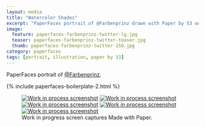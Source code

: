```yaml
---
layout: media
title: "Watercolor Shades"
excerpt: "PaperFaces portrait of @Farbenprinz drawn with Paper by 53 on an iPad."
image: 
  feature: paperfaces-farbenprinz-twitter-lg.jpg
  teaser: paperfaces-farbenprinz-twitter-teaser.jpg
  thumb: paperfaces-farbenprinz-twitter-150.jpg
category: paperfaces
tags: [portrait, illustration, paper by 53]
---
```


PaperFaces portrait of [@Farbenprinz](http://twitter.com/farbenprinz).

{% include paperfaces-boilerplate-2.html %}

<figure class="third">
  <a href="{{ site.url }}/images/paperfaces-farbenprinz-process-1-lg.jpg"><img src="{{ site.url }}/images/paperfaces-farbenprinz-process-1-600.jpg" alt="Work in process screenshot"></a>
  <a href="{{ site.url }}/images/paperfaces-farbenprinz-process-2-lg.jpg"><img src="{{ site.url }}/images/paperfaces-farbenprinz-process-2-600.jpg" alt="Work in process screenshot"></a>
  <a href="{{ site.url }}/images/paperfaces-farbenprinz-process-3-lg.jpg"><img src="{{ site.url }}/images/paperfaces-farbenprinz-process-3-600.jpg" alt="Work in process screenshot"></a>
  <a href="{{ site.url }}/images/paperfaces-farbenprinz-process-4-lg.jpg"><img src="{{ site.url }}/images/paperfaces-farbenprinz-process-4-600.jpg" alt="Work in process screenshot"></a>
  <a href="{{ site.url }}/images/paperfaces-farbenprinz-process-5-lg.jpg"><img src="{{ site.url }}/images/paperfaces-farbenprinz-process-5-600.jpg" alt="Work in process screenshot"></a>
  <figcaption>Work in progress screen captures Made with Paper.</figcaption>
</figure>